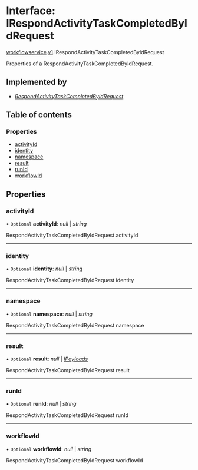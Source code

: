 # Interface: IRespondActivityTaskCompletedByIdRequest

[workflowservice](../modules/proto.temporal.api.workflowservice.md).[v1](../modules/proto.temporal.api.workflowservice.v1.md).IRespondActivityTaskCompletedByIdRequest

Properties of a RespondActivityTaskCompletedByIdRequest.

## Implemented by

* [*RespondActivityTaskCompletedByIdRequest*](../classes/proto.temporal.api.workflowservice.v1.respondactivitytaskcompletedbyidrequest.md)

## Table of contents

### Properties

- [activityId](proto.temporal.api.workflowservice.v1.irespondactivitytaskcompletedbyidrequest.md#activityid)
- [identity](proto.temporal.api.workflowservice.v1.irespondactivitytaskcompletedbyidrequest.md#identity)
- [namespace](proto.temporal.api.workflowservice.v1.irespondactivitytaskcompletedbyidrequest.md#namespace)
- [result](proto.temporal.api.workflowservice.v1.irespondactivitytaskcompletedbyidrequest.md#result)
- [runId](proto.temporal.api.workflowservice.v1.irespondactivitytaskcompletedbyidrequest.md#runid)
- [workflowId](proto.temporal.api.workflowservice.v1.irespondactivitytaskcompletedbyidrequest.md#workflowid)

## Properties

### activityId

• `Optional` **activityId**: *null* \| *string*

RespondActivityTaskCompletedByIdRequest activityId

___

### identity

• `Optional` **identity**: *null* \| *string*

RespondActivityTaskCompletedByIdRequest identity

___

### namespace

• `Optional` **namespace**: *null* \| *string*

RespondActivityTaskCompletedByIdRequest namespace

___

### result

• `Optional` **result**: *null* \| [*IPayloads*](proto.temporal.api.common.v1.ipayloads.md)

RespondActivityTaskCompletedByIdRequest result

___

### runId

• `Optional` **runId**: *null* \| *string*

RespondActivityTaskCompletedByIdRequest runId

___

### workflowId

• `Optional` **workflowId**: *null* \| *string*

RespondActivityTaskCompletedByIdRequest workflowId
